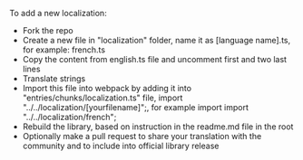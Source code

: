 To add a new localization:

* Fork the repo
* Create a new file in "localization" folder, name it as [language name].ts, for example: french.ts
* Copy the content from english.ts file and uncomment first and two last lines
* Translate strings
* Import this file into webpack by adding it into "entries/chunks/localization.ts" file, import "../../localization/[yourfilename]";, for example import import "../../localization/french";
* Rebuild the library, based on instruction in the readme.md file in the root
* Optionally make a pull request to share your translation with the community and to include into official library release

